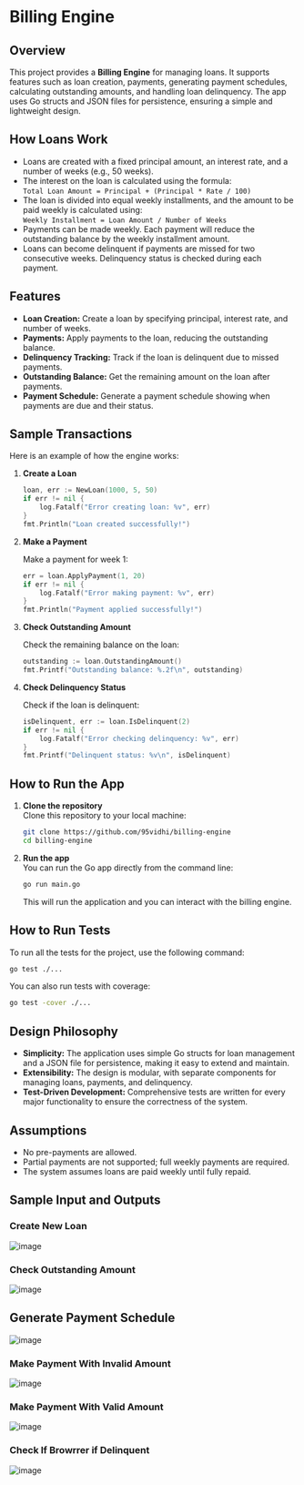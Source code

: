 # Billing Engine

## Overview

This project provides a **Billing Engine** for managing loans. It supports features such as loan creation, payments, generating payment schedules, calculating outstanding amounts, and handling loan delinquency. The app uses Go structs and JSON files for persistence, ensuring a simple and lightweight design.

## How Loans Work

- Loans are created with a fixed principal amount, an interest rate, and a number of weeks (e.g., 50 weeks).
- The interest on the loan is calculated using the formula:  
  `Total Loan Amount = Principal + (Principal * Rate / 100)`
- The loan is divided into equal weekly installments, and the amount to be paid weekly is calculated using:  
  `Weekly Installment = Loan Amount / Number of Weeks`
- Payments can be made weekly. Each payment will reduce the outstanding balance by the weekly installment amount.
- Loans can become delinquent if payments are missed for two consecutive weeks. Delinquency status is checked during each payment.

## Features

- **Loan Creation:** Create a loan by specifying principal, interest rate, and number of weeks.
- **Payments:** Apply payments to the loan, reducing the outstanding balance.
- **Delinquency Tracking:** Track if the loan is delinquent due to missed payments.
- **Outstanding Balance:** Get the remaining amount on the loan after payments.
- **Payment Schedule:** Generate a payment schedule showing when payments are due and their status.

## Sample Transactions

Here is an example of how the engine works:

1. **Create a Loan**

   ```go
   loan, err := NewLoan(1000, 5, 50)
   if err != nil {
       log.Fatalf("Error creating loan: %v", err)
   }
   fmt.Println("Loan created successfully!")
   ```

2. **Make a Payment**

   Make a payment for week 1:

   ```go
   err = loan.ApplyPayment(1, 20)
   if err != nil {
       log.Fatalf("Error making payment: %v", err)
   }
   fmt.Println("Payment applied successfully!")
   ```

3. **Check Outstanding Amount**

   Check the remaining balance on the loan:

   ```go
   outstanding := loan.OutstandingAmount()
   fmt.Printf("Outstanding balance: %.2f\n", outstanding)
   ```

4. **Check Delinquency Status**

   Check if the loan is delinquent:

   ```go
   isDelinquent, err := loan.IsDelinquent(2)
   if err != nil {
       log.Fatalf("Error checking delinquency: %v", err)
   }
   fmt.Printf("Delinquent status: %v\n", isDelinquent)
   ```

## How to Run the App

1. **Clone the repository**  
   Clone this repository to your local machine:

   ```bash
   git clone https://github.com/95vidhi/billing-engine
   cd billing-engine
   ```

2. **Run the app**  
   You can run the Go app directly from the command line:

   ```bash
   go run main.go
   ```

   This will run the application and you can interact with the billing engine.

## How to Run Tests

To run all the tests for the project, use the following command:

```bash
go test ./...
```

You can also run tests with coverage:

```bash
go test -cover ./...
```

## Design Philosophy

- **Simplicity:** The application uses simple Go structs for loan management and a JSON file for persistence, making it easy to extend and maintain.
- **Extensibility:** The design is modular, with separate components for managing loans, payments, and delinquency.
- **Test-Driven Development:** Comprehensive tests are written for every major functionality to ensure the correctness of the system.

## Assumptions

- No pre-payments are allowed.
- Partial payments are not supported; full weekly payments are required.
- The system assumes loans are paid weekly until fully repaid.

## Sample Input and Outputs
### Create New Loan
![image](https://github.com/user-attachments/assets/d3fc6aab-bcc9-4eb7-87e7-f0b512be8c8f)

### Check Outstanding Amount
![image](https://github.com/user-attachments/assets/19b116dc-6c3b-44d8-97a6-add0373f8db5)

## Generate Payment Schedule
![image](https://github.com/user-attachments/assets/9caaa55f-3522-49a5-b9ae-ee9b7b24e4b1)

### Make Payment With Invalid Amount
![image](https://github.com/user-attachments/assets/d1d3fbef-d54f-49e7-9982-489e7b4cdf45)

### Make Payment With Valid Amount
![image](https://github.com/user-attachments/assets/99147159-754b-410b-a603-359a58831f5e)

### Check If Browrrer if Delinquent
![image](https://github.com/user-attachments/assets/de742f0f-14cd-48d9-b540-05bd21b43814)



